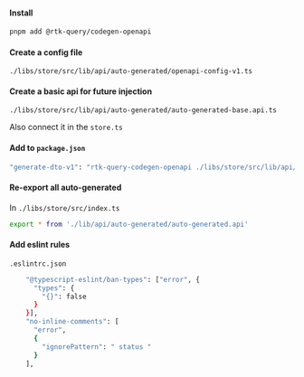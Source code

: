 #### Install

```bash
pnpm add @rtk-query/codegen-openapi
```

#### Create a config file

`./libs/store/src/lib/api/auto-generated/openapi-config-v1.ts`

#### Create a basic api for future injection

`./libs/store/src/lib/api/auto-generated/auto-generated-base.api.ts`

Also connect it in the `store.ts`

#### Add to `package.json`

```bash
"generate-dto-v1": "rtk-query-codegen-openapi ./libs/store/src/lib/api/auto-generated/openapi-config-v1.ts && eslint --fix ./libs/store/src/lib/api/auto-generated/auto-generated.api.ts && prettier --write ./libs/store/src/lib/api/auto-generated/auto-generated.api.ts"
```

#### Re-export all auto-generated

In `./libs/store/src/index.ts`

```bash
export * from './lib/api/auto-generated/auto-generated.api'
```

#### Add eslint rules

`.eslintrc.json`

```bash
    "@typescript-eslint/ban-types": ["error", {
      "types": {
        "{}": false
      }
    }],
    "no-inline-comments": [
      "error",
      {
        "ignorePattern": " status "
      }
    ],
```
